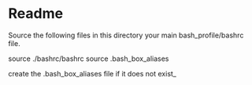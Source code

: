 Readme
========
Source the following files in this directory your main bash_profile/bashrc file.

source ./bashrc/bashrc
source .bash_box_aliases

create the .bash_box_aliases file if it does not exist_
